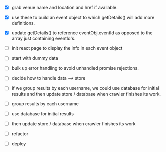- [x] grab venue name and location and href if available.
- [x] use these to build an event object to which getDetails() will add more definitions. 
- [x] update getDetails() to reference eventObj.eventId as opposed to the array just containing eventId's.
- [ ] init react page to display the info in each event object
- [ ] start with dummy data
- [ ] bulk up error handling to avoid unhandled promise rejections.
- [ ] decide how to handle data --> store 
- [ ] if we group results by each username, we could use database for initial results and then update store / database when crawler finishes its work. 
- [ ] group results by each username
- [ ] use database for initial results
- [ ] then update store / database when crawler finishes its work
- [ ] refactor
- [ ] deploy



